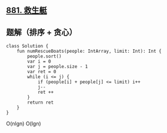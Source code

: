 ## [881. 救生艇](https://leetcode.cn/problems/boats-to-save-people/description/)

## 题解（排序 + 贪心）

```
class Solution {
    fun numRescueBoats(people: IntArray, limit: Int): Int {
        people.sort()
        var i = 0
        var j = people.size - 1
        var ret = 0
        while (i <= j) {
            if (people[i] + people[j] <= limit) i++
            j--
            ret ++
        }
        return ret
    }
}
```

O(nlgn)
O(lgn)
